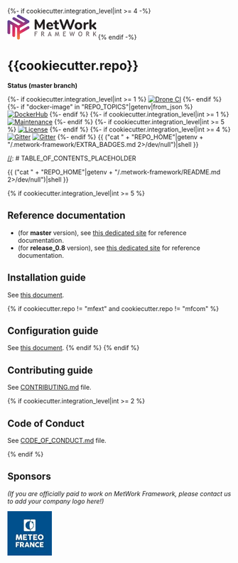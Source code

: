 {%- if cookiecutter.integration_level|int >= 4 -%}
[![logo](https://raw.githubusercontent.com/metwork-framework/resources/master/logos/metwork-white-logo-small.png)](http://www.metwork-framework.org)
{% endif -%}
# {{cookiecutter.repo}}

[//]: # (automatically generated from https://github.com/metwork-framework/resources/blob/master/cookiecutter/_%7B%7Bcookiecutter.repo%7D%7D/README.md)

**Status (master branch)**

{%- if cookiecutter.integration_level|int >= 1 %}
[![Drone CI](http://metwork-framework.org:8000/api/badges/metwork-framework/{{cookiecutter.repo}}/status.svg)](http://metwork-framework.org:8000/metwork-framework/{{cookiecutter.repo}})
{%- endif %}
{%- if "docker-image" in "REPO_TOPICS"|getenv|from_json %}
[![DockerHub](https://github.com/metwork-framework/resources/blob/master/badges/dockerhub_link.svg)](https://hub.docker.com/r/metwork/{{cookiecutter.repo}}/)
{%- endif %}
{%- if cookiecutter.integration_level|int >= 1 %}
[![Maintenance](https://github.com/metwork-framework/resources/blob/master/badges/maintained.svg)]()
{%- endif %}
{%- if cookiecutter.integration_level|int >= 5 %}
[![License](https://github.com/metwork-framework/resources/blob/master/badges/bsd.svg)]()
{%- endif %}
{%- if cookiecutter.integration_level|int >= 4 %}
[![Gitter](https://github.com/metwork-framework/resources/blob/master/badges/community-en.svg)](https://gitter.im/metwork-framework/community-en?utm_source=badge&utm_medium=badge&utm_campaign=pr-badge)
[![Gitter](https://github.com/metwork-framework/resources/blob/master/badges/community-fr.svg)](https://gitter.im/metwork-framework/community-fr?utm_source=badge&utm_medium=badge&utm_campaign=pr-badge)
{%- endif %}
{{ ("cat " + "REPO_HOME"|getenv + "/.metwork-framework/EXTRA_BADGES.md 2>/dev/null")|shell }}

[//]: # TABLE_OF_CONTENTS_PLACEHOLDER

{{ ("cat " + "REPO_HOME"|getenv + "/.metwork-framework/README.md 2>/dev/null")|shell }}

{% if cookiecutter.integration_level|int >= 5 %}

## Reference documentation

- (for **master** version), see [this dedicated site](http://metwork-framework.org/pub/metwork/continuous_integration/docs/master/{{cookiecutter.repo}}/) for reference documentation.
- (for **release_0.8** version), see [this dedicated site](http://metwork-framework.org/pub/metwork/releases/docs/release_0.8/{{cookiecutter.repo}}/) for reference documentation.

## Installation guide

See [this document](.metwork-framework/install_a_metwork_package.md).

{% if cookiecutter.repo != "mfext" and cookiecutter.repo != "mfcom" %}
## Configuration guide

See [this document](.metwork-framework/configure_a_metwork_package.md).
{% endif %}
{% endif %}

## Contributing guide

See [CONTRIBUTING.md](CONTRIBUTING.md) file.

{% if cookiecutter.integration_level|int >= 2 %}

## Code of Conduct

See [CODE_OF_CONDUCT.md](CODE_OF_CONDUCT.md) file.

{% endif %}

## Sponsors

*(If you are officially paid to work on MetWork Framework, please contact us to add your company logo here!)*

[![logo](https://raw.githubusercontent.com/metwork-framework/resources/master/sponsors/meteofrance-small.jpeg)](http://www.meteofrance.com)
